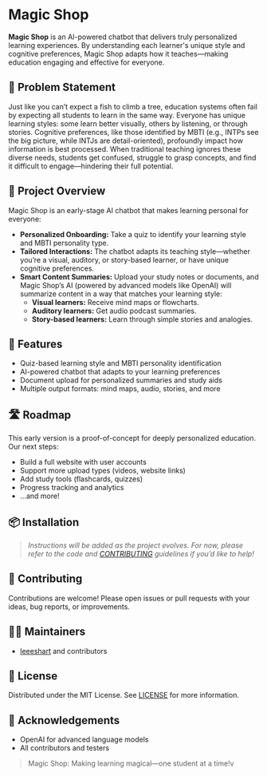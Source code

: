 # Magic Shop

**Magic Shop** is an AI-powered chatbot that delivers truly personalized learning experiences. By understanding each learner's unique style and cognitive preferences, Magic Shop adapts how it teaches—making education engaging and effective for everyone.


## 🧩 Problem Statement

Just like you can’t expect a fish to climb a tree, education systems often fail by expecting all students to learn in the same way. Everyone has unique learning styles: some learn better visually, others by listening, or through stories. Cognitive preferences, like those identified by MBTI (e.g., INTPs see the big picture, while INTJs are detail-oriented), profoundly impact how information is best processed. When traditional teaching ignores these diverse needs, students get confused, struggle to grasp concepts, and find it difficult to engage—hindering their full potential.


## 🌟 Project Overview

Magic Shop is an early-stage AI chatbot that makes learning personal for everyone:
- **Personalized Onboarding:** Take a quiz to identify your learning style and MBTI personality type.
- **Tailored Interactions:** The chatbot adapts its teaching style—whether you’re a visual, auditory, or story-based learner, or have unique cognitive preferences.
- **Smart Content Summaries:** Upload your study notes or documents, and Magic Shop’s AI (powered by advanced models like OpenAI) will summarize content in a way that matches your learning style:
  - **Visual learners:** Receive mind maps or flowcharts.
  - **Auditory learners:** Get audio podcast summaries.
  - **Story-based learners:** Learn through simple stories and analogies.


## 🚀 Features

- Quiz-based learning style and MBTI personality identification
- AI-powered chatbot that adapts to your learning preferences
- Document upload for personalized summaries and study aids
- Multiple output formats: mind maps, audio, stories, and more


## 🛣️ Roadmap

This early version is a proof-of-concept for deeply personalized education. Our next steps:
- Build a full website with user accounts
- Support more upload types (videos, website links)
- Add study tools (flashcards, quizzes)
- Progress tracking and analytics
- ...and more!


## 📦 Installation

> _Instructions will be added as the project evolves. For now, please refer to the code and [CONTRIBUTING](CONTRIBUTING.md) guidelines if you’d like to help!_


## 📝 Contributing

Contributions are welcome! Please open issues or pull requests with your ideas, bug reports, or improvements.


## 👩‍💻 Maintainers

- [leeeshart](https://github.com/leeeshart) and contributors


## 🪪 License

Distributed under the MIT License. See [LICENSE](LICENSE) for more information.


## 🙏 Acknowledgements

- OpenAI for advanced language models
- All contributors and testers


> Magic Shop: Making learning magical—one student at a time!v
